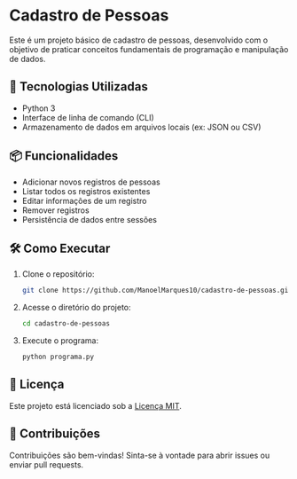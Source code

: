 # Cadastro de Pessoas

Este é um projeto básico de cadastro de pessoas, desenvolvido com o objetivo de praticar conceitos fundamentais de programação e manipulação de dados.

## 🚀 Tecnologias Utilizadas

- Python 3
- Interface de linha de comando (CLI)
- Armazenamento de dados em arquivos locais (ex: JSON ou CSV)

## 📦 Funcionalidades

- Adicionar novos registros de pessoas
- Listar todos os registros existentes
- Editar informações de um registro
- Remover registros
- Persistência de dados entre sessões

## 🛠️ Como Executar

1. Clone o repositório:
   ```bash
   git clone https://github.com/ManoelMarques10/cadastro-de-pessoas.git
   ```

2. Acesse o diretório do projeto:
   ```bash
   cd cadastro-de-pessoas
   ```

3. Execute o programa:
   ```bash
   python programa.py
   ```

## 📄 Licença

Este projeto está licenciado sob a [Licença MIT](LICENSE).

## 🤝 Contribuições

Contribuições são bem-vindas! Sinta-se à vontade para abrir issues ou enviar pull requests.
